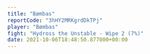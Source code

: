 ```yaml
---
title: "Bømbas"
reportCode: "3hHY2MRKgrdDkTPj"
player: "Bømbas"
fight: "Hydross the Unstable - Wipe 2 (7%)"
date: 2021-10-06T18:48:50.877000+00:00
---
```

